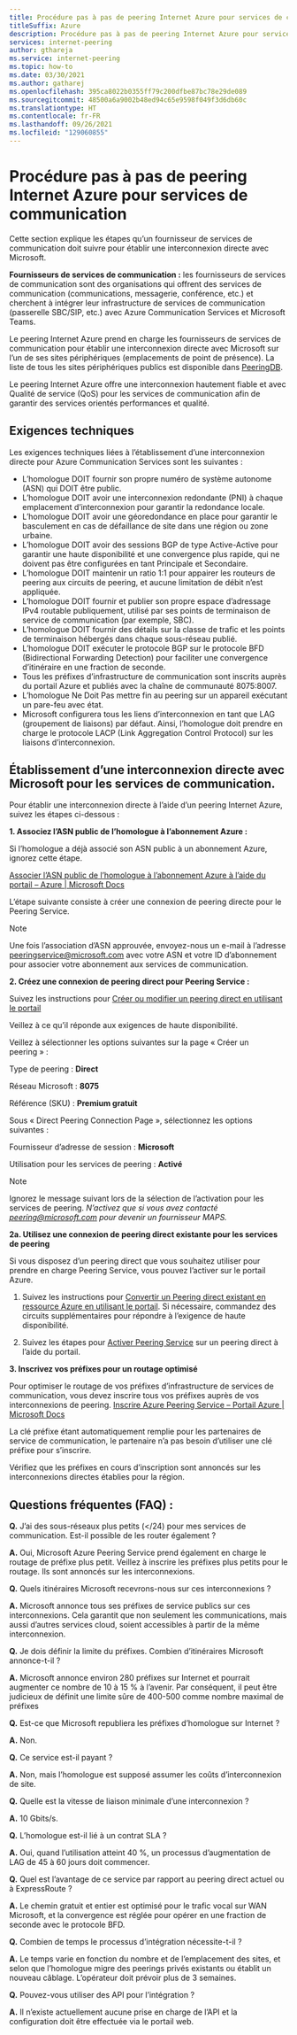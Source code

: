 ```yaml
---
title: Procédure pas à pas de peering Internet Azure pour services de communication
titleSuffix: Azure
description: Procédure pas à pas de peering Internet Azure pour services de communication
services: internet-peering
author: gthareja
ms.service: internet-peering
ms.topic: how-to
ms.date: 03/30/2021
ms.author: gatharej
ms.openlocfilehash: 395ca8022b0355ff79c200dfbe87bc78e29de089
ms.sourcegitcommit: 48500a6a9002b48ed94c65e9598f049f3d6db60c
ms.translationtype: HT
ms.contentlocale: fr-FR
ms.lasthandoff: 09/26/2021
ms.locfileid: "129060855"
---
```

# <a name="azure-internet-peering-for-communications-services-walkthrough"></a>Procédure pas à pas de peering Internet Azure pour services de communication

Cette section explique les étapes qu’un fournisseur de services de communication doit suivre pour établir une interconnexion directe avec Microsoft.

**Fournisseurs de services de communication :** les fournisseurs de services de communication sont des organisations qui offrent des services de communication (communications, messagerie, conférence, etc.) et cherchent à intégrer leur infrastructure de services de communication (passerelle SBC/SIP, etc.) avec Azure Communication Services et Microsoft Teams. 

Le peering Internet Azure prend en charge les fournisseurs de services de communication pour établir une interconnexion directe avec Microsoft sur l’un de ses sites périphériques (emplacements de point de présence). La liste de tous les sites périphériques publics est disponible dans [PeeringDB](https://www.peeringdb.com/net/694).

Le peering Internet Azure offre une interconnexion hautement fiable et avec Qualité de service (QoS) pour les services de communication afin de garantir des services orientés performances et qualité.

## <a name="technical-requirements"></a>Exigences techniques
Les exigences techniques liées à l’établissement d’une interconnexion directe pour Azure Communication Services sont les suivantes :
-   L’homologue DOIT fournir son propre numéro de système autonome (ASN) qui DOIT être public.
-   L’homologue DOIT avoir une interconnexion redondante (PNI) à chaque emplacement d’interconnexion pour garantir la redondance locale.
-   L’homologue DOIT avoir une géoredondance en place pour garantir le basculement en cas de défaillance de site dans une région ou zone urbaine.
-   L’homologue DOIT avoir des sessions BGP de type Active-Active pour garantir une haute disponibilité et une convergence plus rapide, qui ne doivent pas être configurées en tant Principale et Secondaire.
-   L’homologue DOIT maintenir un ratio 1:1 pour appairer les routeurs de peering aux circuits de peering, et aucune limitation de débit n’est appliquée.
-   L’homologue DOIT fournir et publier son propre espace d’adressage IPv4 routable publiquement, utilisé par ses points de terminaison de service de communication (par exemple, SBC). 
-   L’homologue DOIT fournir des détails sur la classe de trafic et les points de terminaison hébergés dans chaque sous-réseau publié. 
-   L’homologue DOIT exécuter le protocole BGP sur le protocole BFD (Bidirectional Forwarding Detection) pour faciliter une convergence d’itinéraire en une fraction de seconde.
-   Tous les préfixes d’infrastructure de communication sont inscrits auprès du portail Azure et publiés avec la chaîne de communauté 8075:8007.
-   L’homologue Ne Doit Pas mettre fin au peering sur un appareil exécutant un pare-feu avec état. 
-   Microsoft configurera tous les liens d’interconnexion en tant que LAG (groupement de liaisons) par défaut. Ainsi, l’homologue doit prendre en charge le protocole LACP (Link Aggregation Control Protocol) sur les liaisons d’interconnexion.

## <a name="establishing-direct-interconnect-with-microsoft-for-communications-services"></a>Établissement d’une interconnexion directe avec Microsoft pour les services de communication.

Pour établir une interconnexion directe à l’aide d’un peering Internet Azure, suivez les étapes ci-dessous :

**1. Associez l’ASN public de l’homologue à l’abonnement Azure :**

Si l’homologue a déjà associé son ASN public à un abonnement Azure, ignorez cette étape.

[Associer l’ASN public de l’homologue à l’abonnement Azure à l’aide du portail – Azure | Microsoft Docs](./howto-subscription-association-portal.md)

L’étape suivante consiste à créer une connexion de peering directe pour le Peering Service.

> [!NOTE]
> Une fois l’association d’ASN approuvée, envoyez-nous un e-mail à l’adresse peeringservice@microsoft.com avec votre ASN et votre ID d’abonnement pour associer votre abonnement aux services de communication. 

**2. Créez une connexion de peering direct pour Peering Service :**

Suivez les instructions pour [Créer ou modifier un peering direct en utilisant le portail](./howto-direct-portal.md)

Veillez à ce qu’il réponde aux exigences de haute disponibilité.

Veillez à sélectionner les options suivantes sur la page « Créer un peering » :

Type de peering : **Direct**

Réseau Microsoft : **8075**

Référence (SKU) : **Premium gratuit**


Sous « Direct Peering Connection Page », sélectionnez les options suivantes :

Fournisseur d’adresse de session : **Microsoft**

Utilisation pour les services de peering : **Activé**

> [!NOTE] 
> Ignorez le message suivant lors de la sélection de l’activation pour les services de peering.
> *N’activez que si vous avez contacté peering@microsoft.com pour devenir un fournisseur MAPS.*


  **2a. Utilisez une connexion de peering direct existante pour les services de peering**

Si vous disposez d’un peering direct que vous souhaitez utiliser pour prendre en charge Peering Service, vous pouvez l’activer sur le portail Azure.
1.  Suivez les instructions pour [Convertir un Peering direct existant en ressource Azure en utilisant le portail](./howto-legacy-direct-portal.md).
Si nécessaire, commandez des circuits supplémentaires pour répondre à l’exigence de haute disponibilité.

2.  Suivez les étapes pour [Activer Peering Service](./howto-peering-service-portal.md) sur un peering direct à l’aide du portail.




**3. Inscrivez vos préfixes pour un routage optimisé**

Pour optimiser le routage de vos préfixes d’infrastructure de services de communication, vous devez inscrire tous vos préfixes auprès de vos interconnexions de peering.
[Inscrire Azure Peering Service – Portail Azure | Microsoft Docs](../peering-service/azure-portal.md)

La clé préfixe étant automatiquement remplie pour les partenaires de service de communication, le partenaire n’a pas besoin d’utiliser une clé préfixe pour s’inscrire. 

Vérifiez que les préfixes en cours d’inscription sont annoncés sur les interconnexions directes établies pour la région.


## <a name="faqs"></a>Questions fréquentes (FAQ) :

**Q.**  J’ai des sous-réseaux plus petits (</24) pour mes services de communication. Est-il possible de les router également ?

**A.**  Oui, Microsoft Azure Peering Service prend également en charge le routage de préfixe plus petit. Veillez à inscrire les préfixes plus petits pour le routage. Ils sont annoncés sur les interconnexions.

**Q.**  Quels itinéraires Microsoft recevrons-nous sur ces interconnexions ?

**A.** Microsoft annonce tous ses préfixes de service publics sur ces interconnexions. Cela garantit que non seulement les communications, mais aussi d’autres services cloud, soient accessibles à partir de la même interconnexion.

**Q.**  Je dois définir la limite du préfixes. Combien d’itinéraires Microsoft annonce-t-il ?

**A.** Microsoft annonce environ 280 préfixes sur Internet et pourrait augmenter ce nombre de 10 à 15 % à l’avenir. Par conséquent, il peut être judicieux de définit une limite sûre de 400-500 comme nombre maximal de préfixes

**Q.** Est-ce que Microsoft republiera les préfixes d’homologue sur Internet ?

**A.** Non.

**Q.** Ce service est-il payant ?

**A.** Non, mais l’homologue est supposé assumer les coûts d’interconnexion de site.

**Q.** Quelle est la vitesse de liaison minimale d’une interconnexion ?

**A.** 10 Gbits/s.

**Q.** L’homologue est-il lié à un contrat SLA ?

**A.** Oui, quand l’utilisation atteint 40 %, un processus d’augmentation de LAG de 45 à 60 jours doit commencer.

**Q.** Quel est l’avantage de ce service par rapport au peering direct actuel ou à ExpressRoute ?

**A.** Le chemin gratuit et entier est optimisé pour le trafic vocal sur WAN Microsoft, et la convergence est réglée pour opérer en une fraction de seconde avec le protocole BFD.

**Q.** Combien de temps le processus d’intégration nécessite-t-il ?

**A.** Le temps varie en fonction du nombre et de l’emplacement des sites, et selon que l’homologue migre des peerings privés existants ou établit un nouveau câblage. L’opérateur doit prévoir plus de 3 semaines.

**Q.** Pouvez-vous utiliser des API pour l’intégration ?

**A.** Il n’existe actuellement aucune prise en charge de l’API et la configuration doit être effectuée via le portail web.
